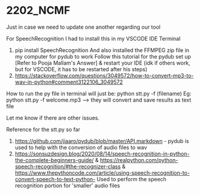 # 2202_NCMF
Just in case we need to update one another regarding our tool

For SpeechRecognition I had to install this in my VSCODE IDE Terminal
1. pip install SpeechRecognition
And also installed the FFMPEG zip file in my computer for pydub to work
Follow this tutorial for the pydub set up [Refer to Pooja Mallam's Answer] & restart your IDE (idk if others work, but for VSCODE, it has to be restarted after his steps)
2. https://stackoverflow.com/questions/3049572/how-to-convert-mp3-to-wav-in-python#comment3122106_3049572

How to run the py file in terminal will just be: python stt.py -f (filename) 
Eg: python stt.py -f welcome.mp3 --> they will convert and save results as text file

Let me know if there are other issues. 

Reference for the stt.py so far
1. https://github.com/jiaaro/pydub/blob/master/API.markdown - pydub is used to help with the conversion of audio files to wav 
2. https://sonsuzdesign.blog/2020/08/14/speech-recognition-in-python-the-complete-beginners-guide/ & https://realpython.com/python-speech-recognition/#the-recognizer-class & https://www.thepythoncode.com/article/using-speech-recognition-to-convert-speech-to-text-python- Used to perform the speech recognition portion for 'smaller' audio files 
